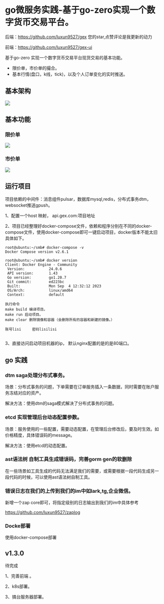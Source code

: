 # go微服务实践-基于go-zero实现一个数字货币交易平台。 



后端：https://github.com/luxun9527/gex   您的star,点赞评论是我更新的动力

前端：https://github.com/luxun9527/gex-ui

基于go-zero 实现一个数字货币交易平台现货交易的基本功能。

- 限价单，市价单的撮合。
- 基本行情(盘口，k线，tick)，以及个人订单变化的实时推送。

## 基本架构

![](https://cdn.learnku.com/uploads/images/202403/24/51993/qySFFLK2ia.png!large)

## 基本功能

### 限价单
![](https://cdn.learnku.com/uploads/images/202403/24/51993/ce4MbLqLuk.gif)

### 市价单

![](https://cdn.learnku.com/uploads/images/202403/24/51993/bRl4veBssA.gif)



## 运行项目

项目依赖的中间件：消息组件pulsar，数据库mysql,redis，分布式事务dtm，websocket推送gpush。

1、配置一个host 映射， api.gex.com:项目地址

2、项目已经整理好docker-compose文件，依赖和程序分别在不同的docker-compose文件，使用docker-compose即可一键启动项目，docker版本不能太旧具体如下。

```shell
root@ubuntu:~/smb# docker-compose -v
Docker Compose version v2.6.1

root@ubuntu:~/smb# docker version
Client: Docker Engine - Community
 Version:           24.0.6
 API version:       1.43
 Go version:        go1.20.7
 Git commit:        ed223bc
 Built:             Mon Sep  4 12:32:12 2023
 OS/Arch:           linux/amd64
 Context:           default
 
执行命令 
make build 编译项目。
make run 启动项目。
make clear 删除镜像和容器（会删除所有的容器和新建的镜像。）

账号lisi     密码lisilisi
 
```

3、直接访问启动项目机器的ip， 默认nginx配置的是的是80端口。



## go 实践

### dtm saga处理分布式事务。

场景：分布式事务的问题，下单需要在订单服务插入一条数据，同时需要在账户服务冻结对应的资产。

解决方法：使用dtm的saga模式解决了分布式事务的问题。

### etcd 实现管理后台动态配置参数。

场景：服务使用的一些配置，需要动态配置，在管理后台修改后，要及时生效。如价格精度，具体错误码的message。

解决方法：使用etcd的动态配置。

### ast语法树 自制工具生成错误码，完善gorm gen的软删除

在一些场景如工具生成的代码无法满足我们的需要，或需要根据一段代码生成另一段代码的时候，可以使用ast语法树自制工具。 

### 错误日志在我们的上传到我们的im中如lark,tg,企业微信。

新增一个zap core即可，将指定级别的日志输出到我们的im中具体参考

https://github.com/luxun9527/zaplog

### Docke部署

使用docker-compose部署

## v1.3.0 

待完成

1、完善前端 。

2、k8s部署。

3、搞台服务器部署。
